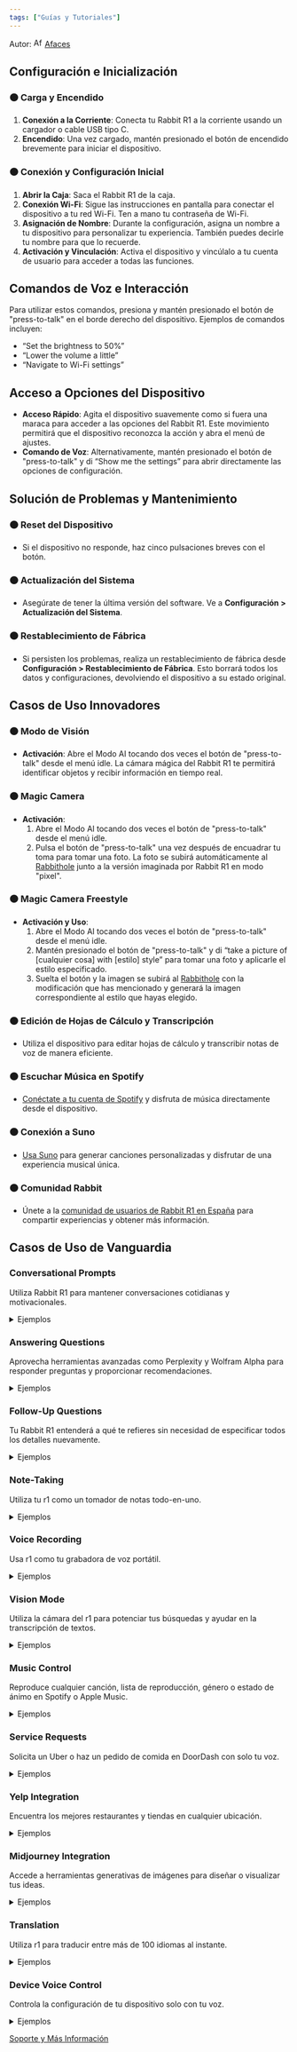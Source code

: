 ```yaml
---
tags: ["Guías y Tutoriales"]
---
```


Autor: [<img src="https://sea2.discourse-cdn.com/flex002/user_avatar/community.rabbit.tech/afaces/48/2649_2.png" alt="Afaces" width="16" height="16">](https://community.rabbit.tech/u/afaces) [Afaces](https://community.rabbit.tech/u/afaces)

## Configuración e Inicialización

### 🟠 Carga y Encendido

1. **Conexión a la Corriente**: Conecta tu Rabbit R1 a la corriente usando un cargador o cable USB tipo C.
2. **Encendido**: Una vez cargado, mantén presionado el botón de encendido brevemente para iniciar el dispositivo.

### 🟠 Conexión y Configuración Inicial

1. **Abrir la Caja**: Saca el Rabbit R1 de la caja.
2. **Conexión Wi-Fi**: Sigue las instrucciones en pantalla para conectar el dispositivo a tu red Wi-Fi. Ten a mano tu contraseña de Wi-Fi.
3. **Asignación de Nombre**: Durante la configuración, asigna un nombre a tu dispositivo para personalizar tu experiencia. También puedes decirle tu nombre para que lo recuerde.
4. **Activación y Vinculación**: Activa el dispositivo y vincúlalo a tu cuenta de usuario para acceder a todas las funciones.

## Comandos de Voz e Interacción

Para utilizar estos comandos, presiona y mantén presionado el botón de "press-to-talk" en el borde derecho del dispositivo. Ejemplos de comandos incluyen:

- “Set the brightness to 50%”
- “Lower the volume a little”
- “Navigate to Wi-Fi settings”

## Acceso a Opciones del Dispositivo

- **Acceso Rápido**: Agita el dispositivo suavemente como si fuera una maraca para acceder a las opciones del Rabbit R1. Este movimiento permitirá que el dispositivo reconozca la acción y abra el menú de ajustes.
- **Comando de Voz**: Alternativamente, mantén presionado el botón de "press-to-talk" y di “Show me the settings” para abrir directamente las opciones de configuración.

## Solución de Problemas y Mantenimiento

### 🟠 Reset del Dispositivo

- Si el dispositivo no responde, haz cinco pulsaciones breves con el botón.

### 🟠 Actualización del Sistema

- Asegúrate de tener la última versión del software. Ve a **Configuración > Actualización del Sistema**.

### 🟠 Restablecimiento de Fábrica

- Si persisten los problemas, realiza un restablecimiento de fábrica desde **Configuración > Restablecimiento de Fábrica**. Esto borrará todos los datos y configuraciones, devolviendo el dispositivo a su estado original.

## Casos de Uso Innovadores

### 🟠 Modo de Visión

- **Activación**: Abre el Modo AI tocando dos veces el botón de "press-to-talk" desde el menú idle. La cámara mágica del Rabbit R1 te permitirá identificar objetos y recibir información en tiempo real.

### 🟠 Magic Camera

- **Activación**: 
  1. Abre el Modo AI tocando dos veces el botón de "press-to-talk" desde el menú idle.
  2. Pulsa el botón de "press-to-talk" una vez después de encuadrar tu toma para tomar una foto. La foto se subirá automáticamente al [Rabbithole](https://hole.rabbit.tech) junto a la versión imaginada por Rabbit R1 en modo "pixel".

### 🟠 Magic Camera Freestyle

- **Activación y Uso**: 
  1. Abre el Modo AI tocando dos veces el botón de "press-to-talk" desde el menú idle.
  2. Mantén presionado el botón de "press-to-talk" y di “take a picture of [cualquier cosa] with [estilo] style” para tomar una foto y aplicarle el estilo especificado.
  3. Suelta el botón y la imagen se subirá al [Rabbithole](https://hole.rabbit.com) con la modificación que has mencionado y generará la imagen correspondiente al estilo que hayas elegido.

### 🟠 Edición de Hojas de Cálculo y Transcripción

- Utiliza el dispositivo para editar hojas de cálculo y transcribir notas de voz de manera eficiente.

### 🟠 Escuchar Música en Spotify

- [Conéctate a tu cuenta de Spotify](https://hole.rabbit.tech/connections) y disfruta de música directamente desde el dispositivo.

### 🟠 Conexión a Suno

- [Usa Suno](https://hole.rabbit.tech/connections) para generar canciones personalizadas y disfrutar de una experiencia musical única.

### 🟠 Comunidad Rabbit

- Únete a la [comunidad de usuarios de Rabbit R1 en España](https://t.me/mirabbitosr1_es) para compartir experiencias y obtener más información.

## Casos de Uso de Vanguardia

### Conversational Prompts

Utiliza Rabbit R1 para mantener conversaciones cotidianas y motivacionales.

<details>
  <summary>Ejemplos</summary>

  - “Tell me some motivational quotes.”
  - “Tell me a knock-knock joke.”
  - “I’m feeling sad today. Can you cheer me up?”
  - “Tell me a bedtime story.”

</details>

### Answering Questions

Aprovecha herramientas avanzadas como Perplexity y Wolfram Alpha para responder preguntas y proporcionar recomendaciones.

<details>
  <summary>Ejemplos</summary>

  - “What's the weather in my location?”
  - “Search Wolfram Alpha and explain how G-force gravity works.”
  - “Check Perplexity for when the Paris Olympics start.”
  - “How can I get better sleep at night?”
  - “Who is the lead singer of The Killers?”
  - “What does the word 'ostensible' mean?”
  - “What is 5 cups converted to liters?”
  - “Give me a low-carb recipe for banana pancakes.”
  - “Can you explain the theory of relativity in simple terms?”
  - “Get me images of Serena Williams from the US Open.”
  - “Can you recommend a book about Zen Buddhism?”

</details>

### Follow-Up Questions

Tu Rabbit R1 entenderá a qué te refieres sin necesidad de especificar todos los detalles nuevamente.

<details>
  <summary>Ejemplos</summary>

  - “Who wrote the song I Feel For You by Chaka Khan?”
    - “Play his most popular album.”
  - “What is the most dangerous insect on Earth?”
    - “In what countries are they most commonly found?”
  - “Look up pictures of Chihuahuas.”
    - “What are some interesting facts about them?”

</details>

### Note-Taking

Utiliza tu r1 como un tomador de notas todo-en-uno.

<details>
  <summary>Ejemplos</summary>

  - “Save a note that says: ‘I had a really good day today, met a new friend named Ash from Canada and her birthday is May 1, her horoscope sign is Cancer. I also went on a hike and had dinner with my friends.’”
  - “2 tbsp Lemon juice, 2 tbsp mustard, 2 tbsp olive oil, salt and pepper makes a great salad dressing. Save this as a note.”

</details>

### Voice Recording

Usa r1 como tu grabadora de voz portátil.

<details>
  <summary>Ejemplos</summary>

  - “Start the meeting assistant.”
  - “Start a recording session for me.”

</details>

### Vision Mode

Utiliza la cámara del r1 para potenciar tus búsquedas y ayudar en la transcripción de textos.

<details>
  <summary>Ejemplos</summary>

  - “Turn this table into a spreadsheet and send to me via email.”
  - “Can you suggest which pair of shoes I should wear with this outfit?”
  - “Can you estimate how many calories are in a cup of orange juice?”
  - “Can you summarize this text on the whiteboard?”
  - “What can I cook with these ingredients?”
  - “Take a look at this sheet and transcribe it for me.”
  - “What does this sign say in English?”

</details>

### Music Control

Reproduce cualquier canción, lista de reproducción, género o estado de ánimo en Spotify o Apple Music.

<details>
  <summary>Ejemplos</summary>

  - “Play the album 'Computer World' by Kraftwerk.”
  - “Play ‘this is Taylor Swift playlist’ on Spotify.”
  - “Play ‘Here Comes the Sun’.”
  - “Play a song by Imagine Dragons.”
  - “Start a chill lofi study playlist.”
  - “Play some pumped up and motivational music on Spotify.”
  - “Pause the music.”
  - “Skip to the next song.”

</details>

### Service Requests

Solicita un Uber o haz un pedido de comida en DoorDash con solo tu voz.

<details>
  <summary>Ejemplos</summary>

  - “Call me an Uber from 123 Broadway Ave to 456 Random St.”
  - “Order Mexican food on DoorDash.”
  - “Order from Starbucks on DoorDash.”

</details>

### Yelp Integration

Encuentra los mejores restaurantes y tiendas en cualquier ubicación.

<details>
 

 <summary>Ejemplos</summary>

  - “Search Yelp for the best coffee shop in town.”
  - “Search Yelp for the best gyms in Santa Monica.”

</details>

### Midjourney Integration

Accede a herramientas generativas de imágenes para diseñar o visualizar tus ideas.

<details>
  <summary>Ejemplos</summary>

  - “Generate an image in a cartoon style of a rabbit eating a carrot.”
  - “Generate an image of a design for a racecar with cheese wheels.”
  - “Can you generate a logo for a wine shop, featuring pickles and cheese?”

</details>

### Translation

Utiliza r1 para traducir entre más de 100 idiomas al instante.

<details>
  <summary>Ejemplos</summary>

  - “Start translating from French to English for me.”

</details>

### Device Voice Control

Controla la configuración de tu dispositivo solo con tu voz.

<details>
  <summary>Ejemplos</summary>

  - “Turn the brightness to 50%.”
  - “Turn the volume down a bit.”
  - “Navigate to Wi-Fi settings.”
  - “Change the time zone to Central Time.”

</details>

[Soporte y Más Información](https://www.rabbit.tech/support/article/rabbit-r1-voice-prompts)
